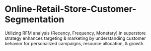 # Online-Retail-Store-Customer-Segmentation
Utilizing RFM analysis (Recency, Frequency, Monetary) in superstore strategy enhances targeting &amp; marketing by understanding customer behavior for personalized campaigns, resource allocation, &amp; growth.
